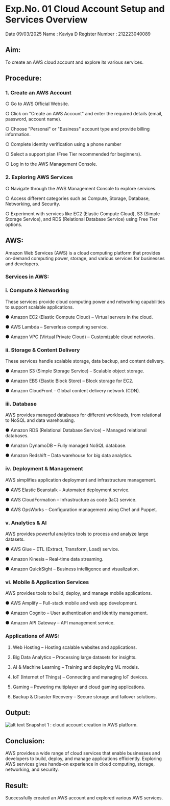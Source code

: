 # Exp.No. 01 Cloud Account Setup and Services Overview
Date 09/03/2025
Name : Kaviya D
Register Number : 212223040089
## Aim:
To create an AWS cloud account and explore its various services.
## Procedure:
### 1. Create an AWS Account
○ Go to AWS Official Website.


○ Click on "Create an AWS Account" and enter the required details (email,
password, account name).


○ Choose "Personal" or "Business" account type and provide billing information.


○ Complete identity verification using a phone number


○ Select a support plan (Free Tier recommended for beginners).


○ Log in to the AWS Management Console.
### 2. Exploring AWS Services
○ Navigate through the AWS Management Console to explore services.


○ Access different categories such as Compute, Storage, Database, Networking,
and Security.


○ Experiment with services like EC2 (Elastic Compute Cloud), S3 (Simple
Storage Service), and RDS (Relational Database Service) using Free Tier
options.


## AWS:
Amazon Web Services (AWS) is a cloud computing platform that provides on-demand
computing power, storage, and various services for businesses and developers.
### Services in AWS:
### i. Compute & Networking


These services provide cloud computing power and networking capabilities to support
scalable applications.


● Amazon EC2 (Elastic Compute Cloud) – Virtual servers in the cloud.


● AWS Lambda – Serverless computing service.


● Amazon VPC (Virtual Private Cloud) – Customizable cloud networks.


### ii. Storage & Content Delivery
These services handle scalable storage, data backup, and content delivery.


● Amazon S3 (Simple Storage Service) – Scalable object storage.

● Amazon EBS (Elastic Block Store) – Block storage for EC2.


● Amazon CloudFront – Global content delivery network (CDN).


### iii. Database
AWS provides managed databases for different workloads, from relational to NoSQL and data
warehousing.


● Amazon RDS (Relational Database Service) – Managed relational databases.


● Amazon DynamoDB – Fully managed NoSQL database.


● Amazon Redshift – Data warehouse for big data analytics.


### iv. Deployment & Management
AWS simplifies application deployment and infrastructure management.


● AWS Elastic Beanstalk – Automated deployment service.


● AWS CloudFormation – Infrastructure as code (IaC) service.


● AWS OpsWorks – Configuration management using Chef and Puppet.


### v. Analytics & AI
AWS provides powerful analytics tools to process and analyze large datasets.


● AWS Glue – ETL (Extract, Transform, Load) service.


● Amazon Kinesis – Real-time data streaming.


● Amazon QuickSight – Business intelligence and visualization.


### vi. Mobile & Application Services
AWS provides tools to build, deploy, and manage mobile applications.


● AWS Amplify – Full-stack mobile and web app development.


● Amazon Cognito – User authentication and identity management.


● Amazon API Gateway – API management service.


### Applications of AWS:
1. Web Hosting – Hosting scalable websites and applications.

 
2. Big Data Analytics – Processing large datasets for insights.

 
3. AI & Machine Learning – Training and deploying ML models.


4. IoT (Internet of Things) – Connecting and managing IoT devices.

 
5. Gaming – Powering multiplayer and cloud gaming applications.


6. Backup & Disaster Recovery – Secure storage and failover solutions.

## Output:
![alt text](<WhatsApp Image 2025-03-09 at 16.39.16_07dcb5b7.jpg>)
Snapshot 1 : cloud account creation in AWS platform.
## Conclusion:
AWS provides a wide range of cloud services that enable businesses and developers to build,
deploy, and manage applications efficiently. Exploring AWS services gives hands-on
experience in cloud computing, storage, networking, and security.
## Result:
Successfully created an AWS account and explored various AWS services. 
